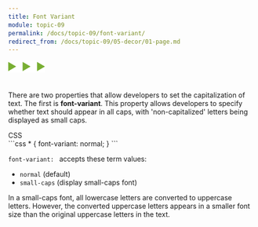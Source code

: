 ```yaml
---
title: Font Variant
module: topic-09
permalink: /docs/topic-09/font-variant/
redirect_from: /docs/topic-09/05-decor/01-page.md
---
```


<img src="./../../../img/arrow-divider.svg" style="width: 75px; border: none; margin: 0px 0 20px 0" />

There are two properties that allow developers to set the capitalization of text. The first is **font-variant**. This property allows developers to specify whether text should appear in all caps, with 'non-capitalized' letters being displayed as small caps.

<div id="code-heading">CSS</div>
```css
* {
  font-variant: normal;
}
```

`font-variant: ` accepts these term values:

- `normal` (default)
- `small-caps` (display small-caps font)


In a small-caps font, all lowercase letters are converted to uppercase letters. However, the converted uppercase letters appears in a smaller font size than the original uppercase letters in the text.

<div class="codepen-embed">
  <p data-height="400" data-theme-id="30567" data-slug-hash="MGKzzp" data-default-tab="css,result" data-user="Media-Ed-Online" data-embed-version="2" data-pen-title="[Topic-09] Font-Varient (Toggle)" class="codepen"></p>
</div>

<!--<div class="codepen-embed">
  <p data-height="400" data-theme-id="30567" data-slug-hash="zPYBow" data-default-tab="css,result" data-user="Media-Ed-Online" data-embed-version="2" data-pen-title="[Topic-08] Caps & Cases, Pt. 1" class="codepen"></p>
</div>-->
